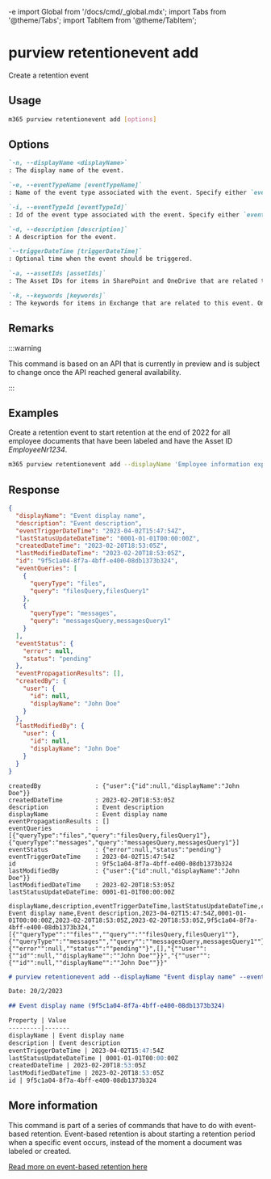 -e <!-- DISCLAIMER: All secrets, passwords, and sensitive values in this document are examples only and not real credentials. -->
import Global from '/docs/cmd/_global.mdx';
import Tabs from '@theme/Tabs';
import TabItem from '@theme/TabItem';

# purview retentionevent add

Create a retention event

## Usage

```sh
m365 purview retentionevent add [options]
```

## Options

```md definition-list
`-n, --displayName <displayName>`
: The display name of the event.

`-e, --eventTypeName [eventTypeName]`
: Name of the event type associated with the event. Specify either `eventTypeId` or `eventTypeName` but not both.

`-i, --eventTypeId [eventTypeId]`
: Id of the event type associated with the event. Specify either `eventTypeId` or `eventTypeName` but not both.

`-d, --description [description]`
: A description for the event.

`--triggerDateTime [triggerDateTime]`
: Optional time when the event should be triggered.

`-a, --assetIds [assetIds]`
: The Asset IDs for items in SharePoint and OneDrive that are related to this event. Only items that have labels associated with the event type you chose will be retained. Specify `assetIds` and/or `keywords`, but at least one.

`-k, --keywords [keywords]`
: The keywords for items in Exchange that are related to this event. Only items that have labels associated with the event type you chose will be retained. Specify `assetIds` and/or `keywords`, but at least one.
```

<Global />

## Remarks

:::warning

This command is based on an API that is currently in preview and is subject to change once the API reached general availability.

:::

## Examples

Create a retention event to start retention at the end of 2022 for all employee documents that have been labeled and have the Asset ID _EmployeeNr1234_.

```sh
m365 purview retentionevent add --displayName 'Employee information expiration' --description 'Employee documents expired due to offboarding' --eventTypeName 'CustomRetentionTime' --triggerDateTime '2022-12-31' --assetIds 'ComplianceAssetId:EmployeeNr1234'
```

## Response

<Tabs>
  <TabItem value="JSON">

  ```json
  {
    "displayName": "Event display name",
    "description": "Event description",
    "eventTriggerDateTime": "2023-04-02T15:47:54Z",
    "lastStatusUpdateDateTime": "0001-01-01T00:00:00Z",
    "createdDateTime": "2023-02-20T18:53:05Z",
    "lastModifiedDateTime": "2023-02-20T18:53:05Z",
    "id": "9f5c1a04-8f7a-4bff-e400-08db1373b324",
    "eventQueries": [
      {
        "queryType": "files",
        "query": "filesQuery,filesQuery1"
      },
      {
        "queryType": "messages",
        "query": "messagesQuery,messagesQuery1"
      }
    ],
    "eventStatus": {
      "error": null,
      "status": "pending"
    },
    "eventPropagationResults": [],
    "createdBy": {
      "user": {
        "id": null,
        "displayName": "John Doe"
      }
    },
    "lastModifiedBy": {
      "user": {
        "id": null,
        "displayName": "John Doe"
      }
    }
  }
  ```

  </TabItem>
  <TabItem value="Text">

  ```text
  createdBy               : {"user":{"id":null,"displayName":"John Doe"}}
  createdDateTime         : 2023-02-20T18:53:05Z
  description             : Event description
  displayName             : Event display name
  eventPropagationResults : []
  eventQueries            : [{"queryType":"files","query":"filesQuery,filesQuery1"},{"queryType":"messages","query":"messagesQuery,messagesQuery1"}]
  eventStatus             : {"error":null,"status":"pending"}
  eventTriggerDateTime    : 2023-04-02T15:47:54Z
  id                      : 9f5c1a04-8f7a-4bff-e400-08db1373b324
  lastModifiedBy          : {"user":{"id":null,"displayName":"John Doe"}}
  lastModifiedDateTime    : 2023-02-20T18:53:05Z
  lastStatusUpdateDateTime: 0001-01-01T00:00:00Z 
  ```

  </TabItem>
  <TabItem value="CSV">

  ```csv
  displayName,description,eventTriggerDateTime,lastStatusUpdateDateTime,createdDateTime,lastModifiedDateTime,id,eventQueries,eventStatus,eventPropagationResults,createdBy,lastModifiedBy
  Event display name,Event description,2023-04-02T15:47:54Z,0001-01-01T00:00:00Z,2023-02-20T18:53:05Z,2023-02-20T18:53:05Z,9f5c1a04-8f7a-4bff-e400-08db1373b324,"[{""queryType"":""files"",""query"":""filesQuery,filesQuery1""},{""queryType"":""messages"",""query"":""messagesQuery,messagesQuery1""}]","{""error"":null,""status"":""pending""}",[],"{""user"":{""id"":null,""displayName"":""John Doe""}}","{""user"":{""id"":null,""displayName"":""John Doe""}}"
  ```

  </TabItem>
  <TabItem value="Markdown">

  ```md
  # purview retentionevent add --displayName "Event display name" --eventType "Event Type" --description "Event description" --triggerDateTime "2023-04-02T15:47:54Z" --assetIds "filesQuery,filesQuery1" --keywords "messagesQuery,messagesQuery1"

  Date: 20/2/2023

  ## Event display name (9f5c1a04-8f7a-4bff-e400-08db1373b324)

  Property | Value
  ---------|-------
  displayName | Event display name
  description | Event description
  eventTriggerDateTime | 2023-04-02T15:47:54Z
  lastStatusUpdateDateTime | 0001-01-01T00:00:00Z
  createdDateTime | 2023-02-20T18:53:05Z
  lastModifiedDateTime | 2023-02-20T18:53:05Z
  id | 9f5c1a04-8f7a-4bff-e400-08db1373b324
  ```

  </TabItem>
</Tabs>

## More information

This command is part of a series of commands that have to do with event-based retention. Event-based retention is about starting a retention period when a specific event occurs, instead of the moment a document was labeled or created.

[Read more on event-based retention here](https://learn.microsoft.com/microsoft-365/compliance/event-driven-retention?view=o365-worldwide)
